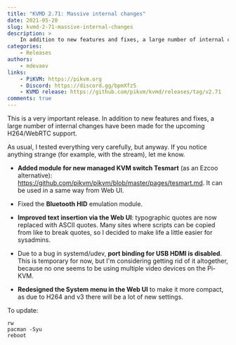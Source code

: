 ```yaml
---
title: "KVMD 2.71: Massive internal changes"
date: 2021-05-20
slug: kvmd-2-71-massive-internal-changes
description: >
    In addition to new features and fixes, a large number of internal changes have been made for the upcoming H264/WebRTC support
categories:
    - Releases
authors:
    - mdevaev
links:
    - PiKVM: https://pikvm.org
    - Discord: https://discord.gg/bpmXfz5
    - KVMD release: https://github.com/pikvm/kvmd/releases/tag/v2.71
comments: true
---
```


This is a very important release. In addition to new features and fixes, a large number of internal changes have been made for the upcoming H264/WebRTC support.

<!-- more -->

As usual, I tested everything very carefully, but anyway. If you notice anything strange (for example, with the stream), let me know.

- **Added module for new managed KVM switch Tesmart** (as an Ezcoo alternative): https://github.com/pikvm/pikvm/blob/master/pages/tesmart.md. It can be used in a same way from Web UI.

- Fixed the **Bluetooth HID** emulation module.

- **Improved text insertion via the Web UI**: typographic quotes are now replaced with ASCII quotes. Many sites where scripts can be copied from like to break quotes, so I decided to make life a little easier for sysadmins.

- Due to a bug in systemd/udev, **port binding for USB HDMI is disabled**. This is temporary for now, but I'm considering getting rid of it altogether, because no one seems to be using multiple video devices on the Pi-KVM.

- **Redesigned the System menu in the Web UI** to make it more compact, as due to H264 and v3 there will be a lot of new settings.

To update: 

```console
rw
pacman -Syu
reboot
```
